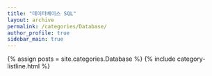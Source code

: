 ```yaml
---
title: "데이터베이스 SQL"
layout: archive
permalink: /categories/Database/
author_profile: true
sidebar_main: true
---
```

{% assign posts = site.categories.Database %}
{% include category-listline.html %}